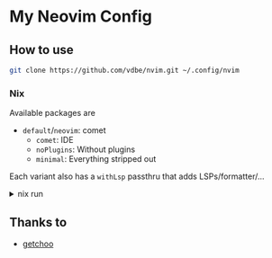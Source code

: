 # My Neovim Config

## How to use
```bash 
git clone https://github.com/vdbe/nvim.git ~/.config/nvim
```

### Nix
Available packages are

* `default`/`neovim`: comet
  * `comet`: IDE
  * `noPlugins`: Without plugins
  * `minimal`: Everything stripped out

Each variant also has a `withLsp` passthru that adds LSPs/formatter/...

<details>
<summary>nix run</summary>
  
```bash
nix run github:vdbe/nvim
```
```bash
nix run github:vdbe/nvim#default.noPlugins
```
```bash
nix run github:vdbe/nvim#default.withLsp
```
...
</details>


## Thanks to

- [getchoo](https://github.com/getchoo/getchvim/)

